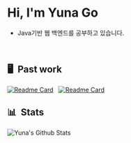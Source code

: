 # Hi, I'm Yuna Go
- Java기반 웹 백엔드를 공부하고 있습니다.
  
&nbsp;

## 🖥 &nbsp;Past work

[![Readme Card](https://github-readme-stats.vercel.app/api/pin/?username=gaeunpark924&repo=Comprehensive-Design-2&bg_color=0d1116&title_color=a4aacb&text_color=a4aacb&icon_color=007ec6)](https://github.com/gaeunpark924/Comprehensive-Design-2)
&nbsp;
[![Readme Card](https://github-readme-stats.vercel.app/api/pin/?username=goyuna&repo=TestAutomation&bg_color=0d1116&title_color=a4aacb&text_color=a4aacb&icon_color=007ec6)](https://github.com/goyuna/TestAutomation)

## 📊 &nbsp;Stats

![Yuna's Github Stats](https://github-readme-stats.vercel.app/api?username=goyuna&hide=contribs,prs&show_icons=true&bg_color=0d1116&title_color=a4aacb&text_color=a4aacb&icon_color=007ec6)